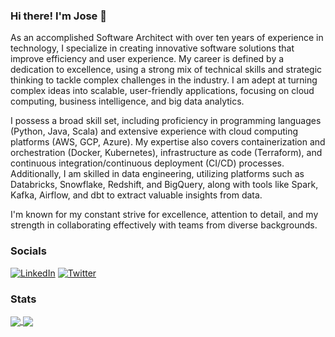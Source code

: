### Hi there! I'm Jose 👋
As an accomplished Software Architect with over ten years of experience in technology, I specialize in creating innovative software solutions that improve efficiency and user experience. My career is defined by a dedication to excellence, using a strong mix of technical skills and strategic thinking to tackle complex challenges in the industry. I am adept at turning complex ideas into scalable, user-friendly applications, focusing on cloud computing, business intelligence, and big data analytics.

I possess a broad skill set, including proficiency in programming languages (Python, Java, Scala) and extensive experience with cloud computing platforms (AWS, GCP, Azure). My expertise also covers containerization and orchestration (Docker, Kubernetes), infrastructure as code (Terraform), and continuous integration/continuous deployment (CI/CD) processes. Additionally, I am skilled in data engineering, utilizing platforms such as Databricks, Snowflake, Redshift, and BigQuery, along with tools like Spark, Kafka, Airflow, and dbt to extract valuable insights from data.

I'm known for my constant strive for excellence, attention to detail, and my strength in collaborating effectively with teams from diverse backgrounds.

### Socials
[![LinkedIn](https://img.shields.io/badge/LinkedIn-0077B5?style=for-the-badge&logo=linkedin&logoColor=white)](https://linkedin.com/in/josecsotomorales) [![Twitter](https://img.shields.io/badge/Twitter-1DA1F2?style=for-the-badge&logo=twitter&logoColor=white)](https://twitter.com/josecsmorales) 

### Stats
<a href="https://github.com/josecsotomorales?tab=repositories">
  <img align="center" src="https://github-readme-stats.vercel.app/api?username=josecsotomorales&show_icons=true&theme=transparent&include_all_commits=true&count_private=true&hide_title=true" />
</a>
<a href="https://github.com/josecsotomorales?tab=repositories">
  <img align="center" src="https://github-readme-stats.vercel.app/api/top-langs/?username=josecsotomorales&layout=compact" />
</a>
